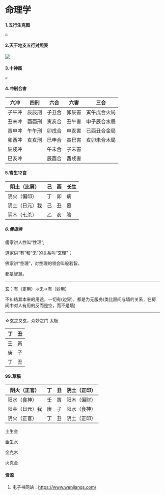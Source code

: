 # 命理学

#### 1.五行生克图

<img src="https://gitee.com/u9king/ImageHostingService/raw/master/Encyclopaedia/%E4%BA%94%E8%A1%8C%E7%94%9F%E5%85%8B%E5%9B%BE.png" style="zoom:50%;" />

#### 2.天干地支五行对照表

![](https://gitee.com/u9king/ImageHostingService/raw/master/Encyclopaedia/%E5%A4%A9%E5%B9%B2%E5%9C%B0%E6%94%AF%E4%BA%94%E8%A1%8C%E5%AF%B9%E7%85%A7%E8%A1%A8.png)

#### 3.十神图



<img src="https://gitee.com/u9king/ImageHostingService/raw/5862e4caaee3ce087314b3b5b1b8e7886e890977/Encyclopaedia/%E5%8D%81%E7%A5%9E%E5%9B%BE.png" style="zoom:50%;" />



#### 4.冲刑合害

| 六冲   | 四刑   | 六合   | 六害   | 三合         |
| ------ | ------ | ------ | ------ | ------------ |
| 子午冲 | 辰辰刑 | 子丑合 | 卯辰害 | 寅午戊合火局 |
| 丑未冲 | 酉酉刑 | 寅亥合 | 丑午害 | 申子辰合水局 |
| 寅申冲 | 午午刑 | 卯戌合 | 申亥害 | 已酉丑合金局 |
| 卯酉冲 | 亥亥刑 | 巳申合 | 寅巳害 | 亥卯未合木局 |
| 辰戌冲 |        | 午未合 | 子未害 |              |
| 巳亥冲 |        | 辰酉合 | 酉戌害 |              |

#### 5.寄生12宫

| 阴土（比肩）   | 己   | 酉   | 长生 |
| -------------- | ---- | ---- | ---- |
| 阴火（偏印）   | 丁   | 卯   | 病   |
| 阴土（日元）我 | 己   | 丑   | 墓   |
| 阴木（七杀）   | 乙   | 亥   | 胎   |

##### 6.儒道佛

儒家讲人性叫“性理”;

道家讲“有”和“无”的关系叫“玄理”；

佛家讲“空理”，对空理的领会叫般若智。

都是智慧。

---

玄：有（定用）→无→有（妙用）

不纠结其本来的用途，一切有(边界)，都是为无服务(类比房间与墙的关系，在房间中对人有用的反而是空，而不是墙)

---

☆玄之又玄，众妙之门		太极





| 丁   | 丑   |
| ---- | ---- |
| 壬   | 寅   |
| 庚   | 子   |
| 丁   | 丑   |





#### 99.草稿

| 阴火（正官）   | 丁   | 丑   | 阴土（正印） |
| -------------- | ---- | ---- | ------------ |
| 阳水（食神）   | 壬   | 寅   | 阳木（偏财） |
| 阳金（日元）我 | 庚   | 子   | 阳水（食神） |
| 阴火（正官）   | 丁   | 丑   | 阴土（正印） |

土生金

金生水

金克木

火克金





#### 资源

1. 电子书网站：https://www.wenjiangs.com/

